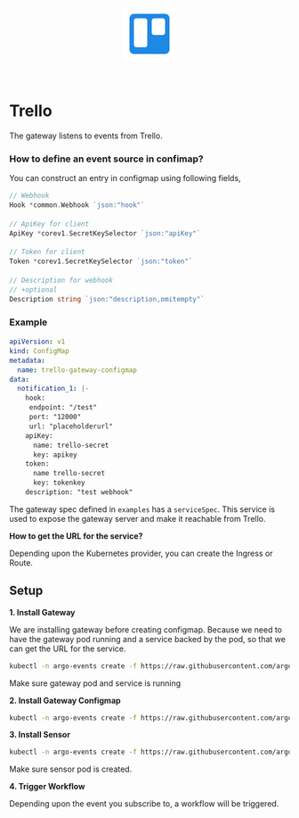 <p align="center">
  <img src="https://github.com/argoproj/argo-events/blob/update-docs/docs/assets/trello.png?raw=true" alt="GitHub"/>
</p>

<br/>


# Trello

The gateway listens to events from Trello. 

### How to define an event source in confimap?
You can construct an entry in configmap using following fields,

```go
// Webhook
Hook *common.Webhook `json:"hook"`

// ApiKey for client
ApiKey *corev1.SecretKeySelector `json:"apiKey"`

// Token for client
Token *corev1.SecretKeySelector `json:"token"`

// Description for webhook
// +optional
Description string `json:"description,omitempty"`
```

### Example

```yaml
apiVersion: v1
kind: ConfigMap
metadata:
  name: trello-gateway-configmap
data:
  notification_1: |-
    hook:
     endpoint: "/test"
     port: "12000"
     url: "placeholderurl"
    apiKey:
      name: trello-secret
      key: apikey
    token:
      name trello-secret
      key: tokenkey
    description: "test webhook"
```

The gateway spec defined in `examples` has a `serviceSpec`. This service is used to expose the gateway server and make it reachable from Trello.

**How to get the URL for the service?**

Depending upon the Kubernetes provider, you can create the Ingress or Route. 

## Setup

**1. Install Gateway**

We are installing gateway before creating configmap. Because we need to have the gateway pod running and a service backed by the pod, so 
that we can get the URL for the service. 

```bash
kubectl -n argo-events create -f https://raw.githubusercontent.com/argoproj/argo-events/master/examples/gateways/trello.yaml
```

Make sure gateway pod and service is running

**2. Install Gateway Configmap**

```bash
kubectl -n argo-events create -f https://raw.githubusercontent.com/argoproj/argo-events/master/examples/gateways/trello-gateway-configmap.yaml
```

**3. Install Sensor**

```bash
kubectl -n argo-events create -f https://raw.githubusercontent.com/argoproj/argo-events/master/examples/sensors/trello.yaml
```

Make sure sensor pod is created.

**4. Trigger Workflow**

Depending upon the event you subscribe to, a workflow will be triggered.
